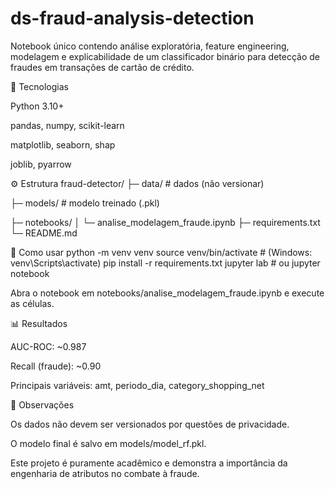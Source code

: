 # ds-fraud-analysis-detection
Notebook único contendo análise exploratória, feature engineering, modelagem e explicabilidade de um classificador binário para detecção de fraudes em transações de cartão de crédito.

🧠 Tecnologias

Python 3.10+

pandas, numpy, scikit-learn

matplotlib, seaborn, shap

joblib, pyarrow

⚙️ Estrutura
fraud-detector/
├─ data/ # dados (não versionar)

├─ models/             # modelo treinado (.pkl)

├─ notebooks/
│   └─ analise_modelagem_fraude.ipynb
├─ requirements.txt
└─ README.md

🚀 Como usar
python -m venv venv
source venv/bin/activate  # (Windows: venv\Scripts\activate)
pip install -r requirements.txt
jupyter lab  # ou jupyter notebook


Abra o notebook em notebooks/analise_modelagem_fraude.ipynb e execute as células.

📊 Resultados

AUC-ROC: ~0.987

Recall (fraude): ~0.90

Principais variáveis: amt, periodo_dia, category_shopping_net

🧩 Observações

Os dados não devem ser versionados por questões de privacidade.

O modelo final é salvo em models/model_rf.pkl.

Este projeto é puramente acadêmico e demonstra a importância da engenharia de atributos no combate à fraude.

